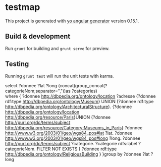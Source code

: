 # testmap

This project is generated with [yo angular generator](https://github.com/yeoman/generator-angular)
version 0.15.1.

## Build & development

Run `grunt` for building and `grunt serve` for preview.

## Testing

Running `grunt test` will run the unit tests with karma.




select ?donnee ?lat ?long (concat(group_concat(?categorieNom;separator=","))as ?categories)  
where {
?donnee <http://dbpedia.org/ontology/location> ?adresse
{?donnee rdf:type <http://dbpedia.org/ontology/Museum>} UNION {?donnee rdf:type <http://dbpedia.org/ontology/ArchitecturalStructure>}.
{?donnee <http://dbpedia.org/ontology/location> <http://dbpedia.org/resource/Paris>}UNION {?donnee <http://purl.org/dc/terms/subject> <http://dbpedia.org/resource/Category:Museums_in_Paris>}
?donnee <http://www.w3.org/2003/01/geo/wgs84_pos#lat> ?lat.
?donnee <http://www.w3.org/2003/01/geo/wgs84_pos#long> ?long.
?donnee <http://purl.org/dc/terms/subject> ?categorie.
?categorie rdfs:label ?categorieNom.
FILTER NOT EXISTS { ?donnee rdf:type <http://dbpedia.org/ontology/ReligiousBuilding> }
}group by ?donnee ?lat ?long 
